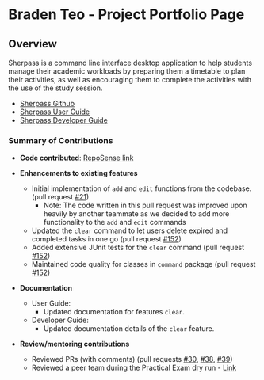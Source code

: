 # Braden Teo - Project Portfolio Page

## Overview

Sherpass is a command line interface desktop application to help students manage their academic workloads
by preparing them a timetable to plan their activities, as well as encouraging them to 
complete the activities with the use of the study session.

- [Sherpass Github](https://github.com/AY2122S2-CS2113T-T09-1/tp)
- [Sherpass User Guide](https://ay2122s2-cs2113t-t09-1.github.io/tp/UserGuide.html)
- [Sherpass Developer Guide](https://ay2122s2-cs2113t-t09-1.github.io/tp/DeveloperGuide.html)


### Summary of Contributions

- **Code contributed**: [RepoSense link](https://nus-cs2113-ay2122s2.github.io/tp-dashboard/?search=Braden&sort=groupTitle&sortWithin=title&timeframe=commit&mergegroup=&groupSelect=groupByRepos&breakdown=true&checkedFileTypes=docs~functional-code~test-code~other&since=2022-02-18&tabOpen=true&tabType=authorship&tabAuthor=BradenTeo&tabRepo=AY2122S2-CS2113T-T09-1%2Ftp%5Bmaster%5D&authorshipIsMergeGroup=false&authorshipFileTypes=docs~functional-code&authorshipIsBinaryFileTypeChecked=false)


- **Enhancements to existing features**
  - Initial implementation of `add` and `edit` functions from the codebase. (pull request [#21](https://github.com/AY2122S2-CS2113T-T09-1/tp/pull/37))
    - Note: The code written in this pull request was improved upon heavily by another teammate as we decided to add more functionality to the `add` and `edit` commands
  - Updated the `clear` command to let users delete expired and completed tasks in one go (pull request [#152](https://github.com/AY2122S2-CS2113T-T09-1/tp/pull/152))
  - Added extensive JUnit tests for the `clear` command (pull request [#152](https://github.com/AY2122S2-CS2113T-T09-1/tp/pull/152))
  - Maintained code quality for classes in `command` package (pull request [#152](https://github.com/AY2122S2-CS2113T-T09-1/tp/pull/152))


- **Documentation**
    - User Guide:
      - Updated documentation for features `clear`.
    - Developer Guide:
      - Updated documentation details of the `clear` feature.


- **Review/mentoring contributions**
  - Reviewed PRs (with comments) (pull requests [#30](https://github.com/AY2122S2-CS2113T-T09-1/tp/pull/30), [#38](https://github.com/AY2122S2-CS2113T-T09-1/tp/pull/38), [#39](https://github.com/AY2122S2-CS2113T-T09-1/tp/pull/39))
  - Reviewed a peer team during the Practical Exam dry run - [Link](https://github.com/BradenTeo/ped/issues)



